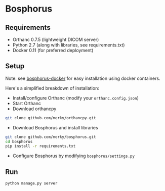 # Bosphorus

## Requirements

 * Orthanc 0.7.5 (lightweight DICOM server)
 * Python  2.7   (along with libraries, see requirements.txt)
 * Docker  0.11  (for preferred deployment)

## Setup

Note: see [bosphorus-docker](http://github.com/merky/bosphorus-docker) for easy installation using docker containers.

Here's a simplified breakdown of installation:

 * Install/configure Orthanc (modify your `orthanc.config.json`)
 * Start Orthanc
 * Download orthancpy
```bash
git clone github.com/merky/orthancpy.git
```

 * Download Bosphorus and install libraries
```bash
git clone github.com/merky/bosphorus.git
cd bosphorus
pip install -r requirements.txt
```

 * Configure Bosphorus by modifying `bosphorus/settings.py`

## Run

```bash
python manage.py server
```
